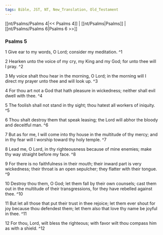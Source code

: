 ```yaml
---
tags: Bible, JST, NT, New_Translation, Old_Testament
---
```


[[nt/Psalms/Psalms 4|<< Psalms 4]] | [[nt/Psalms|Psalms]] | [[nt/Psalms/Psalms 6|Psalms 6 >>]]

### Psalms 5

1 Give ear to my words, O Lord; consider my meditation.  ^1

2 Hearken unto the voice of my cry, my King and my God; for unto thee will I pray.  ^2

3 My voice shalt thou hear in the morning, O Lord; in the morning will I direct my prayer unto thee and will look up.  ^3

4 For thou art not a God that hath pleasure in wickedness; neither shall evil dwell with thee.  ^4

5 The foolish shall not stand in thy sight; thou hatest all workers of iniquity.  ^5

6 Thou shalt destroy them that speak leasing; the Lord will abhor the bloody and deceitful man.  ^6

7 But as for me, I will come into thy house in the multitude of thy mercy; and in thy fear will I worship toward thy holy temple.  ^7

8 Lead me, O Lord, in thy righteousness because of mine enemies; make thy way straight before my face.  ^8

9 For there is no faithfulness in their mouth; their inward part is very wickedness; their throat is an open sepulcher; they flatter with their tongue.  ^9

10 Destroy thou them, O God; let them fall by their own counsels; cast them out in the multitude of their transgressions, for they have rebelled against thee.  ^10

11 But let all those that put their trust in thee rejoice; let them ever shout for joy because thou defendest them; let them also that love thy name be joyful in thee.  ^11

12 For thou, Lord, wilt bless the righteous; with favor wilt thou compass him as with a shield.  ^12

 
